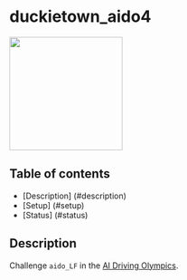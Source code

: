 # duckietown_aido4

<a href="http://aido.duckietown.org"><img width="200" src="https://www.duckietown.org/wp-content/uploads/2018/12/AIDO_no_text-e1544555660271.png"/></a>

## Table of contents
* [Description] (#description)
* [Setup] (#setup)
* [Status] (#status)

## Description

Challenge `aido_LF` in the [AI Driving Olympics](http://aido.duckietown.org/).

